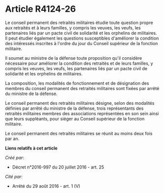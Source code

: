 # Article R4124-26

Le conseil permanent des retraités militaires étudie toute question propre aux retraités et à leurs familles, y compris les
veuves, les veufs, les partenaires liés par un pacte civil de solidarité et les orphelins de militaires. Il peut étudier
également les questions susceptibles d'améliorer la condition des intéressés inscrites à l'ordre du jour du Conseil supérieur
de la fonction militaire. 

Il soumet au ministre de la défense toute proposition qu'il considère nécessaire pour améliorer la condition des retraités et
de leurs familles, y compris les veuves, les veufs, les partenaires liés par un pacte civil de solidarité et les orphelins de
militaires. 

La composition, les modalités de fonctionnement et de désignation des membres du conseil permanent des retraités militaires
sont fixées par arrêté du ministre de la défense. 

Le conseil permanent des retraités militaires désigne, selon des modalités définies par arrêté du ministre de la défense,
trois représentants des retraités militaires membres des associations représentées en son sein ainsi que leurs suppléants,
pour siéger au Conseil supérieur de la fonction militaire. 

Le conseil permanent des retraités militaires se réunit au moins deux fois par an.

**Liens relatifs à cet article**

_Créé par_:

  - Décret n°2016-997 du 20 juillet 2016 - art. 25

_Cité par_:

  - Arrêté du 29 août 2016 - art. 1 (V)
